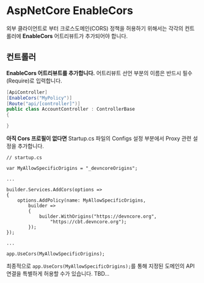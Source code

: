 # AspNetCore EnableCors

외부 클라이언트로 부터 크로스도메인(CORS) 정책을 허용하기 위해서는 각각의 컨트롤러에 **EnableCors** 어트리뷰트가 추가되어야 합니다.

## 컨트롤러
**EnableCors 어트리뷰트를 추가합니다.** 어트리뷰트 선언 부분의 이름은 반드시 필수(Require)로 입력합니다.

```csharp
[ApiController]
[EnableCors("MyPolicy")]
[Route("api/[controller]")]
public class AccountController : ControllerBase
{

}
```
**아직 Cors 프로필이 없다면** Startup.cs 파일의 Configs 설정 부분에서 Proxy 관련 설정을 추가합니다.

```
// startup.cs

var MyAllowSpecificOrigins = "_devncoreOrigins";

...

builder.Services.AddCors(options => 
{
    options.AddPolicy(name: MyAllowSpecificOrigins,
        builder => 
        {
            builder.WithOrigins("https://devncore.org",
                "https://cbt.devncore.org");
        });
});

...

app.UseCors(MyAllowSpecificOrigins);
```
최종적으로 `app.UseCors(MyAllowSpecificOrigins);`를 통해 지정된 도메인의 API 연결을 특별하게 허용할 수가 있습니다.
TBD...
